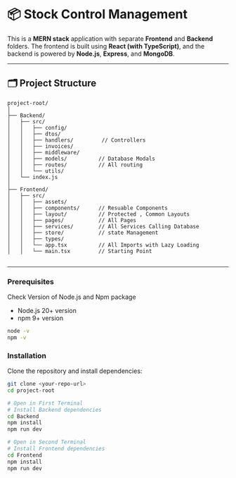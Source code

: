 # 📦 Stock Control Management

This is a **MERN stack** application with separate **Frontend** and **Backend** folders. The frontend is built using **React (with TypeScript)**, and the backend is powered by **Node.js**, **Express**, and **MongoDB**.

---

## 🗂️ Project Structure

```text
project-root/
│
├── Backend/
│   ├── src/
│   │   ├── config/
│   │   ├── dtos/
│   │   ├── handlers/         // Controllers
│   │   ├── invoices/
│   │   ├── middleware/
│   │   ├── models/          // Database Modals
│   │   ├── routes/          // All routing
│   │   └── utils/
│   └── index.js
│
├── Frontend/
│   ├── src/
│   │   ├── assets/
│   │   ├── components/      // Resuable Components
│   │   ├── layout/          // Protected , Common Layouts
│   │   ├── pages/           // All Pages
│   │   ├── services/        // All Services Calling Database
│   │   ├── store/           // state Management
│   │   ├── types/
│   │   └── app.tsx          // All Imports with Lazy Loading
│   │   └── main.tsx         // Starting Point


```

---

### Prerequisites

Check Version of Node.js and Npm package

- Node.js 20+ version
- npm 9+ version

```bash
node -v
npm -v
```

### Installation

Clone the repository and install dependencies:

```bash
git clone <your-repo-url>
cd project-root

# Open in First Terminal
# Install Backend dependencies
cd Backend
npm install
npm run dev

# Open in Second Terminal
# Install Frontend dependencies
cd Frontend
npm install
npm run dev

```
